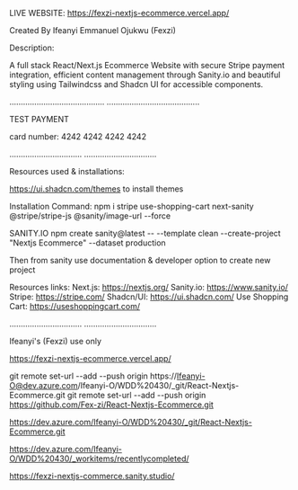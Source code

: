 LIVE WEBSITE: https://fexzi-nextjs-ecommerce.vercel.app/

Created By Ifeanyi Emmanuel Ojukwu (Fexzi)

Description: 

A full stack React/Next.js Ecommerce Website with secure Stripe payment integration, efficient content management through Sanity.io and beautiful styling using Tailwindcss and Shadcn UI for accessible components.

..........................................
.........................................

TEST PAYMENT 

card number: 4242 4242 4242 4242

................................
................................

Resources used & installations:

https://ui.shadcn.com/themes to install themes

Installation Command: npm i stripe use-shopping-cart next-sanity @stripe/stripe-js @sanity/image-url --force

SANITY.IO
npm create sanity@latest -- --template clean --create-project "Nextjs Ecommerce" --dataset production

Then from sanity use documentation & developer option to create new project


Resources links:
Next.js: https://nextjs.org/
Sanity.io: https://www.sanity.io/
Stripe: https://stripe.com/
Shadcn/UI: https://ui.shadcn.com/
Use Shopping Cart: https://useshoppingcart.com/

................................
................................

Ifeanyi's (Fexzi) use only

https://fexzi-nextjs-ecommerce.vercel.app/

git remote set-url --add --push origin https://Ifeanyi-O@dev.azure.com/Ifeanyi-O/WDD%20430/_git/React-Nextjs-Ecommerce.git
git remote set-url --add --push origin https://github.com/Fex-zi/React-Nextjs-Ecommerce.git

https://dev.azure.com/Ifeanyi-O/WDD%20430/_git/React-Nextjs-Ecommerce.git

https://dev.azure.com/Ifeanyi-O/WDD%20430/_workitems/recentlycompleted/

https://fexzi-nextjs-commerce.sanity.studio/


